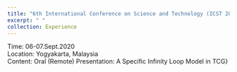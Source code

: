 ```yaml
---
title: "6th International Conference on Science and Technology (ICST 2020)"
excerpt: " "
collection: Experience
---
```

Time: 06-07.Sept.2020  
Location: Yogyakarta, Malaysia  
Content: Oral (Remote) Presentation: A Specific Infinity Loop Model in TCG}